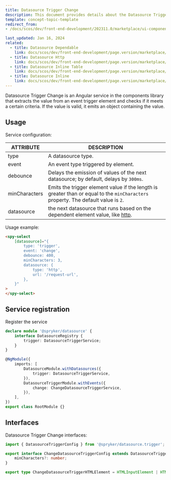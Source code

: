 ```yaml
---
title: Datasource Trigger Change
description: This document provides details about the Datasource Trigger Change service in the Components Library.
template: concept-topic-template
redirect_from:
- /docs/scos/dev/front-end-development/202311.0/marketplace/ui-components-library/datasources/datasource-trigger/datasource-trigger-change.html

last_updated: Jan 16, 2024
related:
  - title: Datasource Dependable
    link: docs/scos/dev/front-end-development/page.version/marketplace/ui-components-library/datasources/datasource-dependable.html
  - title: Datasource Http
    link: docs/scos/dev/front-end-development/page.version/marketplace/ui-components-library/datasources/datasource-http.html
  - title: Datasource Inline Table
    link: docs/scos/dev/front-end-development/page.version/marketplace/ui-components-library/datasources/datasource-inline-table.html
  - title: Datasource Inline
    link: docs/scos/dev/front-end-development/page.version/marketplace/ui-components-library/datasources/datasource-inline.html
---
```


Datasource Trigger Change is an Angular service in the components library that extracts the value from an event trigger element and checks if it meets a certain criteria. If the value is valid, it emits an object containing the value.  

## Usage

Service configuration:

| ATTRIBUTE | DESCRIPTION |
| - | - |
|type |  A datasource type. |
|event |  An event type triggered by element. |
|debounce |  Delays the emission of values of the next datasource; by default, delays by `300ms`. |
|minCharacters |  Emits the trigger element value if the length is greater than or equal to the `minCharacters` property. The default value is `2`. |
|datasource |  the next datasource that runs based on the dependent element value, like [http](/docs/scos/dev/front-end-development/{{page.version}}/marketplace/ui-components-library/datasources/datasource-http.html). |


Usage example:


```html
<spy-select
    [datasource]="{
        type: 'trigger',
        event: 'change',
        debounce: 400,
        minCharacters: 3,
        datasource: {
            type: 'http',
            url: '/request-url',
        },
    }"
>
</spy-select>
```

## Service registration

Register the service

```ts
declare module '@spryker/datasource' {
    interface DatasourceRegistry {
        trigger: DatasourceTriggerService;
    }
}

@NgModule({
    imports: [
        DatasourceModule.withDatasources({
            trigger: DatasourceTriggerService,
        }),
        DatasourceTriggerModule.withEvents({
            change: ChangeDatasourceTriggerService,
        }),
    ],
})
export class RootModule {}
```

## Interfaces

Datasource Trigger Change interfaces:

```ts
import { DatasourceTriggerConfig } from '@spryker/datasource.trigger';

export interface ChangeDatasourceTriggerConfig extends DatasourceTriggerConfig {
    minCharacters?: number;
}

export type ChangeDatasourceTriggerHTMLElement = HTMLInputElement | HTMLTextAreaElement | HTMLSelectElement;
```
